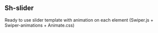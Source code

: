 ## Sh-slider
Ready to use slider template with animation on each element (Swiper.js + Swiper-animations + Animate.css)

